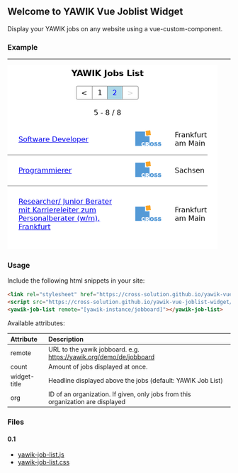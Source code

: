 ## Welcome to YAWIK Vue Joblist Widget

Display your YAWIK jobs on any website using a vue-custom-component.

### Example

<link rel="stylesheet" href="dist/0.1.0/yawik-job-list.css" />
<script src="dist/0.1.0/yawik-job-list.js" type="text/javascript"></script>
<yawik-job-list remote="https://upcoming.yawik.org/demo/de/jobboard" count="5"></yawik-job-list>

---

![widget screenshot](static/images/widget-screenshot.png)

### Usage

Include the following html snippets in your site:
``` html
<link rel="stylesheet" href="https://cross-solution.github.io/yawik-vue-joblist-widget/dist/0.1.0/yawik-job-list.css" />
<script src="https://cross-solution.github.io/yawik-vue-joblist-widget/dist/0.1.0/yawik-job-list.js"></script>
<yawik-job-list remote="[yawik-instance/jobboard]"></yawik-job-list>
```

Available attributes:

| Attribute | Description | 
| :--- | :--- |
| remote | URL to the yawik jobboard. e.g. https://yawik.org/demo/de/jobboard |
| count | Amount of jobs displayed at once. | 
| widget-title | Headline displayed above the jobs (default: YAWIK Job List) | 
| org | ID of an organization. If given, only jobs from this organization are displayed | 

### Files

#### 0.1

* [yawik-job-list.js](dist/0.1.0/yawik-job-list.js)
* [yawik-job-list.css](dist/0.1.0/yawik-job-list.css)

